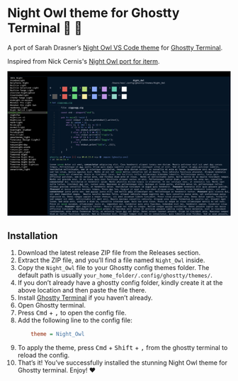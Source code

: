 # Night Owl theme for Ghostty Terminal :night_with_stars: :owl:

A port of Sarah Drasner’s [Night Owl VS Code theme](https://github.com/sdras/night-owl-vscode-theme) for [Ghostty Terminal](https://ghostty.org/).

Inspired from Nick Cernis's [Night Owl port for iterm](https://github.com/nickcernis/iterm2-night-owl).

![ghostty night owl colours](night_owl_ghostty.png)

## Installation
1. Download the latest release ZIP file from the Releases section.
2. Extract the ZIP file, and you’ll find a file named `Night_Owl` inside.
3. Copy the `Night_Owl` file to your Ghostty config themes folder. The default path is usually `your_home_folder/.config/ghostty/themes/`.
4. If you don’t already have a ghostty config folder, kindly create it at the above location and then paste the file there.
5. Install [Ghostty Terminal](https://ghostty.org/) if you haven’t already.
6. Open Ghostty terminal.
7. Press <kbd>Cmd</kbd> + <kbd>,</kbd> to open the config file.
8. Add the following line to the config file:
    ```ini
        theme = Night_Owl
    ```
9. To apply the theme, press <kbd>Cmd</kbd> + <kbd>Shift</kbd> + <kbd>,</kbd> from the ghostty terminal to reload the config.
10. That’s it! You’ve successfully installed the stunning Night Owl theme for Ghostty terminal. Enjoy! ❤️


